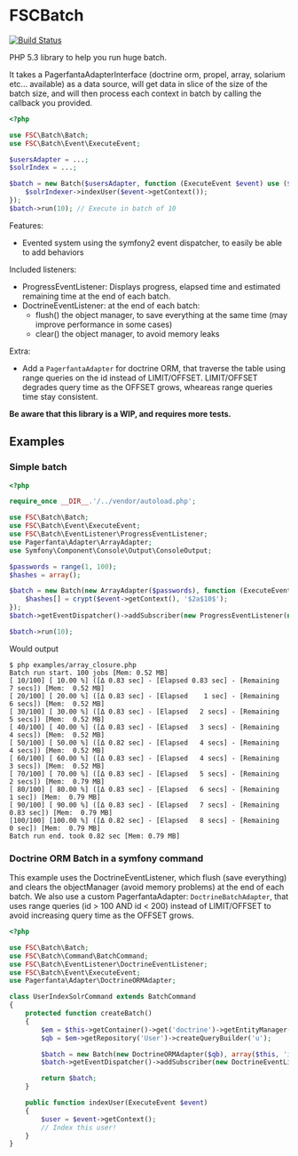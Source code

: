 # FSCBatch

[![Build Status](https://secure.travis-ci.org/TheFootballSocialClub/FSCBatch.png?branch=master)](http://travis-ci.org/TheFootballSocialClub/FSCBatch)

PHP 5.3 library to help you run huge batch.

It takes a PagerfantaAdapterInterface (doctrine orm, propel, array, solarium etc... available) as a data source,
will get data in slice of the size of the batch size, and will then process each context in batch by calling the
callback you provided.

```php
<?php

use FSC\Batch\Batch;
use FSC\Batch\Event\ExecuteEvent;

$usersAdapter = ...;
$solrIndex = ...;

$batch = new Batch($usersAdapter, function (ExecuteEvent $event) use ($solrIndexer) {
    $solrIndexer->indexUser($event->getContext());
});
$batch->run(10); // Execute in batch of 10
```

Features:

* Evented system using the symfony2 event dispatcher, to easily be able to add behaviors

Included listeners:
* ProgressEventListener: Displays progress, elapsed time and estimated remaining time at the end of each batch.
* DoctrineEventListener: at the end of each batch:
  * flush() the object manager, to save everything at the same time (may improve performance in some cases)
  * clear() the object manager, to avoid memory leaks

Extra:
* Add a `PagerfantaAdapter` for doctrine ORM, that traverse the table using range queries on the id instead of LIMIT/OFFSET.
  LIMIT/OFFSET degrades query time as the OFFSET grows, wheareas range queries time stay consistent.

**Be aware that this library is a WIP, and requires more tests.**

## Examples

### Simple batch

```php
<?php

require_once __DIR__.'/../vendor/autoload.php';

use FSC\Batch\Batch;
use FSC\Batch\Event\ExecuteEvent;
use FSC\Batch\EventListener\ProgressEventListener;
use Pagerfanta\Adapter\ArrayAdapter;
use Symfony\Component\Console\Output\ConsoleOutput;

$passwords = range(1, 100);
$hashes = array();

$batch = new Batch(new ArrayAdapter($passwords), function (ExecuteEvent $event) use (&$hashes) {
    $hashes[] = crypt($event->getContext(), '$2a$10$');
});
$batch->getEventDispatcher()->addSubscriber(new ProgressEventListener(new ConsoleOutput()));

$batch->run(10);
```

Would output

```
$ php examples/array_closure.php
Batch run start. 100 jobs [Mem: 0.52 MB]
[ 10/100] [ 10.00 %] ([Δ 0.83 sec] - [Elapsed 0.83 sec] - [Remaining   7 secs]) [Mem:  0.52 MB]
[ 20/100] [ 20.00 %] ([Δ 0.83 sec] - [Elapsed    1 sec] - [Remaining   6 secs]) [Mem:  0.52 MB]
[ 30/100] [ 30.00 %] ([Δ 0.83 sec] - [Elapsed   2 secs] - [Remaining   5 secs]) [Mem:  0.52 MB]
[ 40/100] [ 40.00 %] ([Δ 0.83 sec] - [Elapsed   3 secs] - [Remaining   4 secs]) [Mem:  0.52 MB]
[ 50/100] [ 50.00 %] ([Δ 0.82 sec] - [Elapsed   4 secs] - [Remaining   4 secs]) [Mem:  0.52 MB]
[ 60/100] [ 60.00 %] ([Δ 0.83 sec] - [Elapsed   4 secs] - [Remaining   3 secs]) [Mem:  0.52 MB]
[ 70/100] [ 70.00 %] ([Δ 0.83 sec] - [Elapsed   5 secs] - [Remaining   2 secs]) [Mem:  0.79 MB]
[ 80/100] [ 80.00 %] ([Δ 0.83 sec] - [Elapsed   6 secs] - [Remaining    1 sec]) [Mem:  0.79 MB]
[ 90/100] [ 90.00 %] ([Δ 0.83 sec] - [Elapsed   7 secs] - [Remaining 0.83 sec]) [Mem:  0.79 MB]
[100/100] [100.00 %] ([Δ 0.82 sec] - [Elapsed   8 secs] - [Remaining    0 sec]) [Mem:  0.79 MB]
Batch run end. took 0.82 sec [Mem: 0.79 MB]
```

### Doctrine ORM Batch in a symfony command

This example uses the DoctrineEventListener, which flush (save everything) and clears the objectManager (avoid memory problems) at the end of each batch.
We also use a custom PagerfantaAdapter: `DoctrineBatchAdapter`, that uses range queries (id > 100 AND id < 200) instead of LIMIT/OFFSET to avoid increasing query time as the OFFSET grows.

```php
<?php

use FSC\Batch\Batch;
use FSC\Batch\Command\BatchCommand;
use FSC\Batch\EventListener\DoctrineEventListener;
use FSC\Batch\Event\ExecuteEvent;
use Pagerfanta\Adapter\DoctrineORMAdapter;

class UserIndexSolrCommand extends BatchCommand
{
    protected function createBatch()
    {
        $em = $this->getContainer()->get('doctrine')->getEntityManager();
        $qb = $em->getRepository('User')->createQueryBuilder('u');

        $batch = new Batch(new DoctrineORMAdapter($qb), array($this, 'indexUser'));
        $batch->getEventDispatcher()->addSubscriber(new DoctrineEventListener($em));

        return $batch;
    }

    public function indexUser(ExecuteEvent $event)
    {
        $user = $event->getContext();
        // Index this user!
    }
}
```
